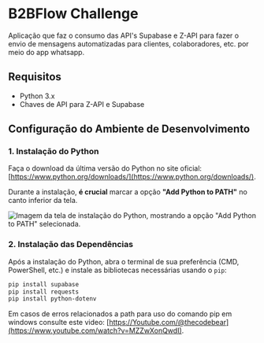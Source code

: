 # B2BFlow Challenge
Aplicação que faz o consumo das API's Supabase e Z-API para fazer o envio de mensagens automatizadas para clientes, colaboradores, etc. por meio do app whatsapp.

## Requisitos
* Python 3.x
* Chaves de API para Z-API e Supabase

## Configuração do Ambiente de Desenvolvimento

### 1. Instalação do Python
Faça o download da última versão do Python no site oficial: [https://www.python.org/downloads/](https://www.python.org/downloads/).

Durante a instalação, **é crucial** marcar a opção **"Add Python to PATH"** no canto inferior da tela.

![Imagem da tela de instalação do Python, mostrando a opção "Add Python to PATH" selecionada.](Challenge\assets\python-installer.png)

### 2. Instalação das Dependências
Após a instalação do Python, abra o terminal de sua preferência (CMD, PowerShell, etc.) e instale as bibliotecas necessárias usando o `pip`:

```bash
pip install supabase
pip install requests
pip install python-dotenv
```

Em casos de erros relacionados a path para uso do comando pip em windows consulte este video: [https://Youtube.com/@thecodebear](https://www.youtube.com/watch?v=MZZwXonQwdI).
